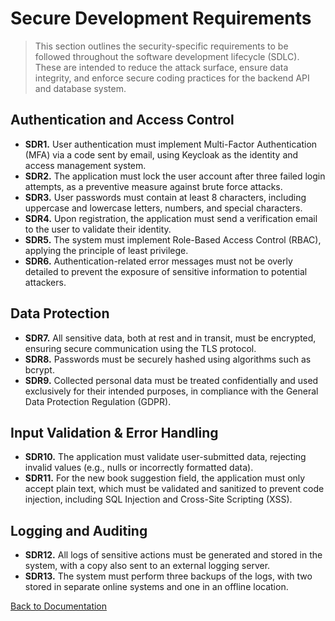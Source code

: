 # Secure Development Requirements

> This section outlines the security-specific requirements to be followed throughout the software development lifecycle (SDLC). These are intended to reduce the attack surface, ensure data integrity, and enforce secure coding practices for the backend API and database system.

## Authentication and Access Control
- **SDR1.** User authentication must implement Multi-Factor Authentication (MFA) via a code sent by email, using Keycloak as the identity and access management system.
- **SDR2.** The application must lock the user account after three failed login attempts, as a preventive measure against brute force attacks.
- **SDR3.** User passwords must contain at least 8 characters, including uppercase and lowercase letters, numbers, and special characters.
- **SDR4.** Upon registration, the application must send a verification email to the user to validate their identity.
- **SDR5.** The system must implement Role-Based Access Control (RBAC), applying the principle of least privilege.
- **SDR6.** Authentication-related error messages must not be overly detailed to prevent the exposure of sensitive information to potential attackers.

## Data Protection
- **SDR7.** All sensitive data, both at rest and in transit, must be encrypted, ensuring secure communication using the TLS protocol.
- **SDR8.** Passwords must be securely hashed using algorithms such as bcrypt.
- **SDR9.** Collected personal data must be treated confidentially and used exclusively for their intended purposes, in compliance with the General Data Protection Regulation (GDPR).

## Input Validation & Error Handling
- **SDR10.** The application must validate user-submitted data, rejecting invalid values (e.g., nulls or incorrectly formatted data).
- **SDR11.** For the new book suggestion field, the application must only accept plain text, which must be validated and sanitized to prevent code injection, including SQL Injection and Cross-Site Scripting (XSS).

## Logging and Auditing
- **SDR12.** All logs of sensitive actions must be generated and stored in the system, with a copy also sent to an external logging server.
- **SDR13.** The system must perform three backups of the logs, with two stored in separate online systems and one in an offline location.


[Back to Documentation](../Documentation.md)
